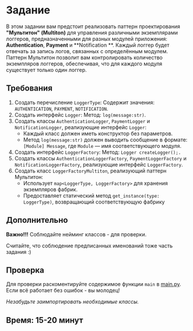 # Задание

В этом задании вам предстоит реализовать паттерн проектирования **"Мультитон" (Multiton)** для управления различными
экземплярами логгеров, предназначенными для разных модулей приложения: **Authentication**, **Payment** и **Notification
**. Каждый
логгер будет отвечать за запись логов, связанных с определённым модулем. Паттерн Мультитон позволит вам контролировать
количество экземпляров логгеров, обеспечивая, что для каждого модуля существует только один логгер.

## Требования

1. Создать перечисление ```LoggerType```: Содержит значения: ```AUTHENTICATION```, ```PAYMENT```, ```NOTIFICATION```.
2. Создать интерфейс ```Logger```: Метод: ```log(message:str)```.
3. Создать классы ```AuthenticationLogger```, ```PaymentLogger``` и ```NotificationLogger```, реализующие
   интерфейс ```Logger```:
    - Каждый класс должен иметь конструктор без параметров.
    - Метод ```log(message:str)``` должен выводить сообщение в формате: ```[Module] Message```, где ```Module``` —
      имя соответствующего модуля.
4. Создать интерфейс ```LoggerFactory```: Метод: ```Logger createLogger();.```
5. Создать классы ```AuthenticationLoggerFactory```, ```PaymentLoggerFactory``` и ```NotificationLoggerFactory```,
   реализующие интерфейс ```LoggerFactory```.
6. Создать класс ```LoggerFactoryMultiton```, реализующий паттерн Мультитон:
    - Использует ```map<LoggerType, LoggerFactory>``` для хранения экземпляров фабрик.
    - Предоставляет статический метод ```get_instance(type: LoggerType)```, возвращающий соответствующую фабрику

## Дополнительно

**Важно!!!** Соблюдайте нейминг классов - для проверки.

Считайте, что соблюдение предписанных именований тоже часть задания :)

## Проверка

Для проверки раскоментируйте содержимое функции ```main``` в [main.py](main.py). Если всё работает без
ошибок - вы молодец!

_Незабудьте заимпортировать необходимые классы._

## Время: 15-20 минут